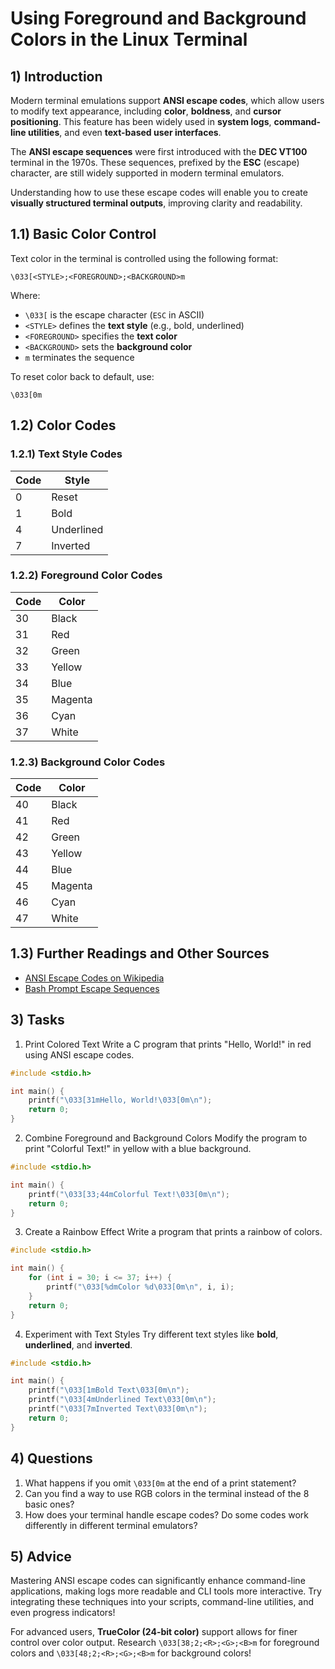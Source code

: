 <!---
{
  "depends_on": ["escape sequences", "printf"],
  "author": "Stephan Bökelmann",
  "first_used": "2025-03-20",
  "keywords": ["learning", "exercises", "education", "practice", "ANSI escape codes", "terminal colors"]
}
--->

# Using Foreground and Background Colors in the Linux Terminal

## 1) Introduction

Modern terminal emulations support **ANSI escape codes**, which allow users to modify text appearance, including **color**, **boldness**, and **cursor positioning**. This feature has been widely used in **system logs**, **command-line utilities**, and even **text-based user interfaces**.

The **ANSI escape sequences** were first introduced with the **DEC VT100** terminal in the 1970s. These sequences, prefixed by the **ESC** (escape) character, are still widely supported in modern terminal emulators.

Understanding how to use these escape codes will enable you to create **visually structured terminal outputs**, improving clarity and readability.

## 1.1) Basic Color Control

Text color in the terminal is controlled using the following format:

```
\033[<STYLE>;<FOREGROUND>;<BACKGROUND>m
```

Where:
- `\033[` is the escape character (`ESC` in ASCII)
- `<STYLE>` defines the **text style** (e.g., bold, underlined)
- `<FOREGROUND>` specifies the **text color**
- `<BACKGROUND>` sets the **background color**
- `m` terminates the sequence

To reset color back to default, use:
```
\033[0m
```

## 1.2) Color Codes

### 1.2.1) Text Style Codes
| Code | Style        |
|------|-------------|
| 0    | Reset       |
| 1    | Bold        |
| 4    | Underlined  |
| 7    | Inverted    |

### 1.2.2) Foreground Color Codes
| Code | Color     |
|------|-----------|
| 30   | Black     |
| 31   | Red       |
| 32   | Green     |
| 33   | Yellow    |
| 34   | Blue      |
| 35   | Magenta   |
| 36   | Cyan      |
| 37   | White     |

### 1.2.3) Background Color Codes
| Code | Color     |
|------|-----------|
| 40   | Black     |
| 41   | Red       |
| 42   | Green     |
| 43   | Yellow    |
| 44   | Blue      |
| 45   | Magenta   |
| 46   | Cyan      |
| 47   | White     |

## 1.3) Further Readings and Other Sources
- [ANSI Escape Codes on Wikipedia](https://en.wikipedia.org/wiki/ANSI_escape_code)
- [Bash Prompt Escape Sequences](https://tldp.org/HOWTO/Bash-Prompt-HOWTO/x329.html)

## 3) Tasks

1. Print Colored Text
Write a C program that prints "Hello, World!" in red using ANSI escape codes.

```c
#include <stdio.h>

int main() {
    printf("\033[31mHello, World!\033[0m\n");
    return 0;
}
```

2. Combine Foreground and Background Colors
Modify the program to print "Colorful Text!" in yellow with a blue background.

```c
#include <stdio.h>

int main() {
    printf("\033[33;44mColorful Text!\033[0m\n");
    return 0;
}
```

3. Create a Rainbow Effect
Write a program that prints a rainbow of colors.

```c
#include <stdio.h>

int main() {
    for (int i = 30; i <= 37; i++) {
        printf("\033[%dmColor %d\033[0m\n", i, i);
    }
    return 0;
}
```

4. Experiment with Text Styles
Try different text styles like **bold**, **underlined**, and **inverted**.

```c
#include <stdio.h>

int main() {
    printf("\033[1mBold Text\033[0m\n");
    printf("\033[4mUnderlined Text\033[0m\n");
    printf("\033[7mInverted Text\033[0m\n");
    return 0;
}
```

## 4) Questions

1. What happens if you omit `\033[0m` at the end of a print statement?
2. Can you find a way to use RGB colors in the terminal instead of the 8 basic ones?
3. How does your terminal handle escape codes? Do some codes work differently in different terminal emulators?

## 5) Advice

Mastering ANSI escape codes can significantly enhance command-line applications, making logs more readable and CLI tools more interactive. Try integrating these techniques into your scripts, command-line utilities, and even progress indicators!

For advanced users, **TrueColor (24-bit color)** support allows for finer control over color output. Research `\033[38;2;<R>;<G>;<B>m` for foreground colors and `\033[48;2;<R>;<G>;<B>m` for background colors!


